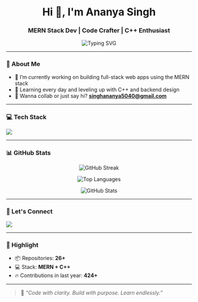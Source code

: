 <h1 align="center">Hi 👋, I'm Ananya Singh</h1>
<h3 align="center">MERN Stack Dev | Code Crafter | C++ Enthusiast</h3>

<p align="center">
  <img src="https://readme-typing-svg.herokuapp.com?font=Fira+Code&size=22&pause=1000&center=true&vCenter=true&width=435&lines=MERN+Stack+Developer;Lover+of+Clean+Code+%26+Dark+UIs;Building+cool+projects+1+line+at+a+time" alt="Typing SVG" />
</p>

---

### 🧠 About Me
- 🔭 I’m currently working on building full-stack web apps using the MERN stack  
- 🌱 Learning every day and leveling up with C++ and backend design  
- 💌 Wanna collab or just say hi? **[singhananya5040@gmail.com](mailto:singhananya5040@gmail.com)**  

---

### 💻 Tech Stack
<p align="left">
  <img src="https://skillicons.dev/icons?i=html,css,js,react,nodejs,express,mongodb,cpp,github,git,vscode" />
</p>

---

### 📊 GitHub Stats
<p align="center">
  <img src="https://github-readme-streak-stats.herokuapp.com/?user=ananyaSingh5040&theme=dark" alt="GitHub Streak" />
</p>

<p align="center">
  <img src="https://github-readme-stats.vercel.app/api/top-langs/?username=ananyaSingh5040&layout=compact&theme=dark&langs_count=8" alt="Top Languages" />
</p>

<p align="center">
  <img src="https://github-readme-stats.vercel.app/api?username=ananyaSingh5040&show_icons=true&theme=dark&hide=prs&count_private=true" alt="GitHub Stats" />
</p>

---

### 🤝 Let's Connect
<p align="left">
  <a href="mailto:singhananya5040@gmail.com"><img src="https://img.shields.io/badge/Email-darkred?style=for-the-badge&logo=gmail&logoColor=white" /></a>
  <!-- Add your socials like LinkedIn, Twitter, etc. here later -->
</p>

---

### 🌟 Highlight
- 📦 Repositories: **26+**
- 💻 Stack: **MERN + C++**
- 🔥 Contributions in last year: **424+**

---

> 🧁 *“Code with clarity. Build with purpose. Learn endlessly.”*

